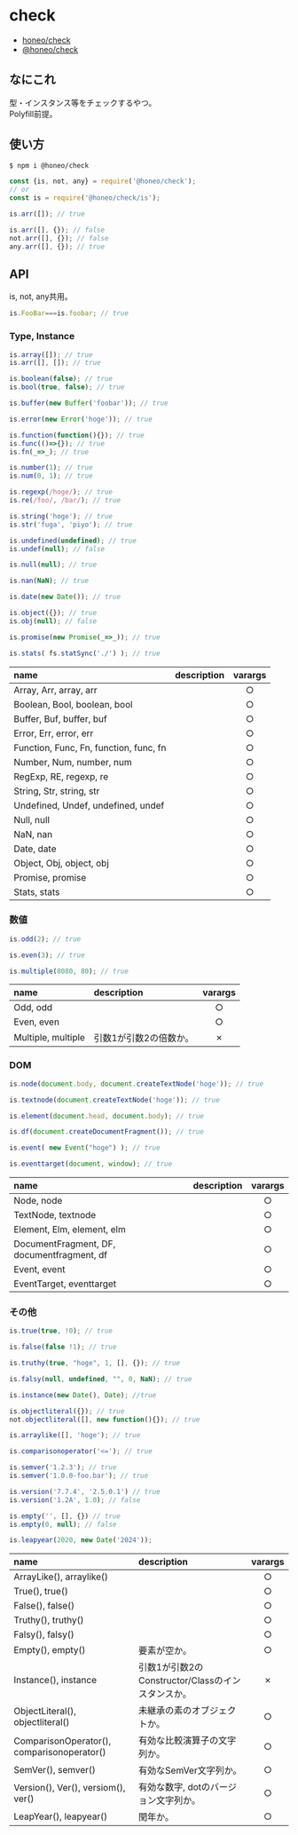 # check
* [honeo/check](https://github.com/honeo/check)
* [@honeo/check](https://www.npmjs.com/package/@honeo/check)


## なにこれ
型・インスタンス等をチェックするやつ。  
Polyfill前提。


## 使い方
```bash
$ npm i @honeo/check
```
```js
const {is, not, any} = require('@honeo/check');
// or
const is = require('@honeo/check/is');

is.arr([]); // true

is.arr([], {}); // false
not.arr([], {}); // false
any.arr([], {}); // true
```


## API
is, not, any共用。
```js
is.FooBar===is.foobar; // true
```


### Type, Instance
```js
is.array([]); // true
is.arr([], []); // true

is.boolean(false); // true
is.bool(true, false); // true

is.buffer(new Buffer('foobar')); // true

is.error(new Error('hoge')); // true

is.function(function(){}); // true
is.func(()=>{}); // true
is.fn(_=>_); // true

is.number(1); // true
is.num(0, 1); // true

is.regexp(/hoge/); // true
is.re(/foo/, /bar/); // true

is.string('hoge'); // true
is.str('fuga', 'piyo'); // true

is.undefined(undefined); // true
is.undef(null); // false

is.null(null); // true

is.nan(NaN); // true

is.date(new Date()); // true

is.object({}); // true
is.obj(null); // false

is.promise(new Promise(_=>_)); // true

is.stats( fs.statSync('./') ); // true
```

| name                                   | description | varargs |
|:-------------------------------------- |:----------- |:-------:|
| Array, Arr, array, arr                 |             |    ○    |
| Boolean, Bool, boolean, bool           |             |    ○    |
| Buffer, Buf, buffer, buf               |             |    ○    |
| Error, Err, error, err                 |             |    ○    |
| Function, Func, Fn, function, func, fn |             |    ○    |
| Number, Num, number, num               |             |    ○    |
| RegExp, RE, regexp, re                 |             |    ○    |
| String, Str, string, str               |             |    ○    |
| Undefined, Undef, undefined, undef     |             |    ○    |
| Null, null                             |             |    ○    |
| NaN, nan                               |             |    ○    |
| Date, date                             |             |    ○    |
| Object, Obj, object, obj               |             |    ○    |
| Promise, promise                       |             |    ○    |
| Stats, stats                           |             |    ○    |



### 数値

```js
is.odd(2); // true

is.even(3); // true

is.multiple(8080, 80); // true
```

| name               | description            | varargs |
|:------------------ |:---------------------- |:-------:|
| Odd, odd           |                        |    ○    |
| Even, even         |                        |    ○    |
| Multiple, multiple | 引数1が引数2の倍数か。 |    ✗    |




### DOM

```js
is.node(document.body, document.createTextNode('hoge')); // true

is.textnode(document.createTextNode('hoge')); // true

is.element(document.head, document.body); // true

is.df(document.createDocumentFragment()); // true

is.event( new Event("hoge") ); // true

is.eventtarget(document, window); // true
```

| name                                       | description | varargs |
|:------------------------------------------ |:----------- |:-------:|
| Node, node                                 |             |    ○    |
| TextNode, textnode                         |             |    ○    |
| Element, Elm, element, elm                 |             |    ○    |
| DocumentFragment, DF, documentfragment, df |             |    ○    |
| Event, event                               |             |    ○    |
| EventTarget, eventtarget                   |             |    ○    |


### その他

```js
is.true(true, !0); // true

is.false(false !1); // true

is.truthy(true, "hoge", 1, [], {}); // true

is.falsy(null, undefined, "", 0, NaN); // true

is.instance(new Date(), Date); //true

is.objectliteral({}); // true
not.objectliteral([], new function(){}); // true

is.arraylike([], 'hoge'); // true

is.comparisonoperator('<='); // true

is.semver('1.2.3'); // true
is.semver('1.0.0-foo.bar'); // true

is.version('7.7.4', '2.5.0.1') // true
is.version('1.2A', 1.0); // false

is.empty('', [], {}) // true
is.empty(0, null); // false

is.leapyear(2020, new Date('2024'));
```

| name                                       | description                                       | varargs |
|:------------------------------------------ |:------------------------------------------------- |:-------:|
| ArrayLike(), arraylike()                   |                                                   |    ○    |
| True(), true()                             |                                                   |    ○    |
| False(), false()                           |                                                   |    ○    |
| Truthy(), truthy()                         |                                                   |    ○    |
| Falsy(), falsy()                           |                                                   |    ○    |
| Empty(), empty()                           | 要素が空か。                                      |    ○    |
| Instance(), instance                       | 引数1が引数2のConstructor/Classのインスタンスか。 |    ✗    |
| ObjectLiteral(), objectliteral()           | 未継承の素のオブジェクトか。                      |    ○    |
| ComparisonOperator(), comparisonoperator() | 有効な比較演算子の文字列か。                      |    ○    |
| SemVer(), semver()                         | 有効なSemVer文字列か。                            |    ○    |
| Version(), Ver(), versiom(), ver()         | 有効な数字, dotのバージョン文字列か。             |    ○    |
| LeapYear(), leapyear()                     | 閏年か。                                          |    ○    |
